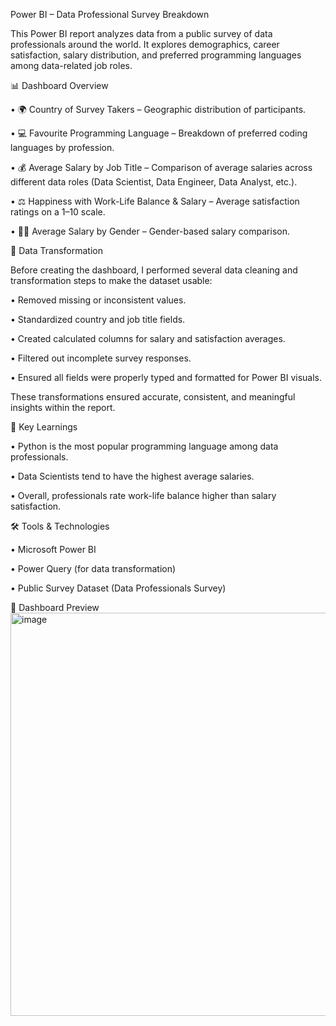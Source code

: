 Power BI – Data Professional Survey Breakdown

This Power BI report analyzes data from a public survey of data professionals around the world. It explores demographics, career satisfaction, salary distribution, and preferred programming languages among data-related job roles.

📊 Dashboard Overview

•	🌍 Country of Survey Takers – Geographic distribution of participants.

•	💻 Favourite Programming Language – Breakdown of preferred coding languages by profession.

•	💰 Average Salary by Job Title – Comparison of average salaries across different data roles (Data Scientist, Data Engineer, Data Analyst, etc.).

•	⚖️ Happiness with Work-Life Balance & Salary – Average satisfaction ratings on a 1–10 scale.

•	👩‍💼 Average Salary by Gender – Gender-based salary comparison.


🧩 Data Transformation

Before creating the dashboard, I performed several data cleaning and transformation steps to make the dataset usable:

•	Removed missing or inconsistent values.

•	Standardized country and job title fields.

•	Created calculated columns for salary and satisfaction averages.

•	Filtered out incomplete survey responses.

•	Ensured all fields were properly typed and formatted for Power BI visuals.

These transformations ensured accurate, consistent, and meaningful insights within the report.


🧠 Key Learnings

•	Python is the most popular programming language among data professionals.

•	Data Scientists tend to have the highest average salaries.

•	Overall, professionals rate work-life balance higher than salary satisfaction.



🛠️ Tools & Technologies

•	Microsoft Power BI

•	Power Query (for data transformation)

•	Public Survey Dataset (Data Professionals Survey)



📸 Dashboard Preview
<img width="1157" height="645" alt="image" src="https://github.com/user-attachments/assets/3e1ce341-5d41-4263-acea-357b6598cbfa" />
